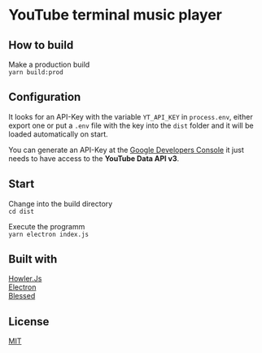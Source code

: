 # YouTube terminal music player

## How to build

Make a production build  
`yarn build:prod`

## Configuration

It looks for an API-Key with the variable `YT_API_KEY` in `process.env`, either export one or put a `.env` file with the key into the `dist` folder and it will be loaded automatically on start.

You can generate an API-Key at the
[Google Developers Console](https://console.developers.google.com/) it just needs to have access to the **YouTube Data API v3**.

## Start

Change into the build directory  
`cd dist`

Execute the programm  
`yarn electron index.js`

## Built with

[Howler.Js](https://howlerjs.com/)  
[Electron](https://www.electronjs.org/)  
[Blessed](https://github.com/chjj/blessed)  

## License

[MIT](LICENSE.md)